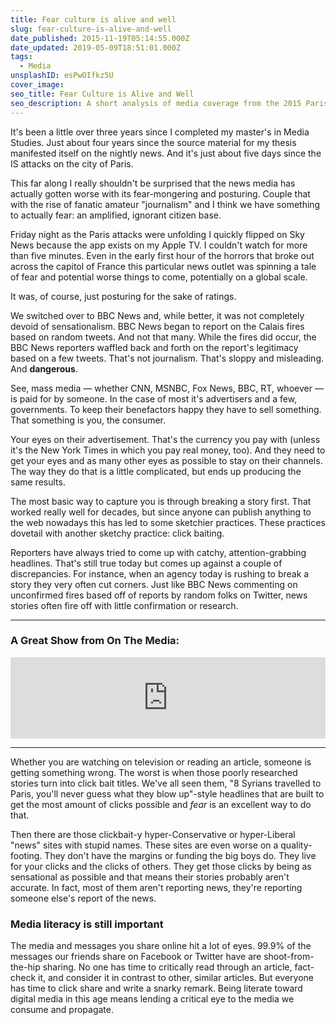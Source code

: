 ```yaml
---
title: Fear culture is alive and well
slug: fear-culture-is-alive-and-well
date_published: 2015-11-19T05:14:55.000Z
date_updated: 2019-05-09T18:51:01.000Z
tags:
  - Media
unsplashID: esPwOIfkz5U
cover_image:
seo_title: Fear Culture is Alive and Well
seo_description: A short analysis of media coverage from the 2015 Paris attacks.
---
```


It's been a little over three years since I completed my master's in Media Studies. Just about four years since the source material for my thesis manifested itself on the nightly news. And it's just about five days since the IS attacks on the city of Paris.

This far along I really shouldn't be surprised that the news media has actually gotten worse with its fear-mongering and posturing. Couple that with the rise of fanatic amateur "journalism" and I think we have something to actually fear: an amplified, ignorant citizen base.

Friday night as the Paris attacks were unfolding I quickly flipped on Sky News because the app exists on my Apple TV. I couldn't watch for more than five minutes. Even in the early first hour of the horrors that broke out across the capitol of France this particular news outlet was spinning a tale of fear and potential worse things to come, potentially on a global scale.

It was, of course, just posturing for the sake of ratings.

We switched over to BBC News and, while better, it was not completely devoid of sensationalism. BBC News began to report on the Calais fires based on random tweets. And not that many. While the fires did occur, the BBC News reporters waffled back and forth on the report's legitimacy based on a few tweets. That's not journalism. That's sloppy and misleading. And **dangerous**.

See, mass media — whether CNN, MSNBC, Fox News, BBC, RT, whoever — is paid for by someone. In the case of most it's advertisers and a few, governments. To keep their benefactors happy they have to sell something. That something is you, the consumer.

Your eyes on their advertisement. That's the currency you pay with (unless it's the New York Times in which you pay real money, too). And they need to get your eyes and as many other eyes as possible to stay on their channels. The way they do that is a little complicated, but ends up producing the same results.

The most basic way to capture you is through breaking a story first. That worked really well for decades, but since anyone can publish anything to the web nowadays this has led to some sketchier practices. These practices dovetail with another sketchy practice: click baiting.

Reporters have always tried to come up with catchy, attention-grabbing headlines. That's still true today but comes up against a couple of discrepancies. For instance, when an agency today is rushing to break a story they very often cut corners. Just like BBC News commenting on unconfirmed fires based off of reports by random folks on Twitter, news stories often fire off with little confirmation or research.

---

### A Great Show from On The Media:

<iframe frameborder="0" scrolling="no" height="130" width="100%" src="https://www.wnyc.org/widgets/ondemand_player/wnycstudios/#file=/audio/json/390402/&share=1"></iframe>

---

Whether you are watching on television or reading an article, someone is getting something wrong. The worst is when those poorly researched stories turn into click bait titles. We've all seen them, "8 Syrians travelled to Paris, you'll never guess what they blow up"-style headlines that are built to get the most amount of clicks possible and *fear* is an excellent way to do that.

Then there are those clickbait-y hyper-Conservative or hyper-Liberal "news" sites with stupid names. These sites are even worse on a quality-footing. They don't have the margins or funding the big boys do. They live for your clicks and the clicks of others. They get those clicks by being as sensational as possible and that means their stories probably aren't accurate. In fact, most of them aren't reporting news, they're reporting someone else's report of the news.

### Media literacy is still important

The media and messages you share online hit a lot of eyes. 99.9% of the messages our friends share on Facebook or Twitter have are shoot-from-the-hip sharing. No one has time to critically read through an article, fact-check it, and consider it in contrast to other, similar articles. But everyone has time to click share and write a snarky remark. Being literate toward digital media in this age means lending a critical eye to the media we consume and propagate.
